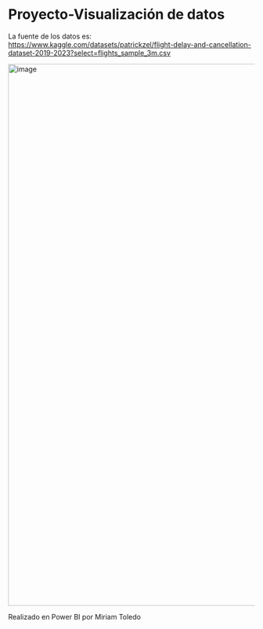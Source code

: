 # Proyecto-Visualización de datos
La fuente de los datos es: https://www.kaggle.com/datasets/patrickzel/flight-delay-and-cancellation-dataset-2019-2023?select=flights_sample_3m.csv

<img width="1104" alt="image" src="https://github.com/user-attachments/assets/abb57238-b0d4-47fb-931d-f4ca0cdf0fdd" />

Realizado en Power BI por Miriam Toledo
